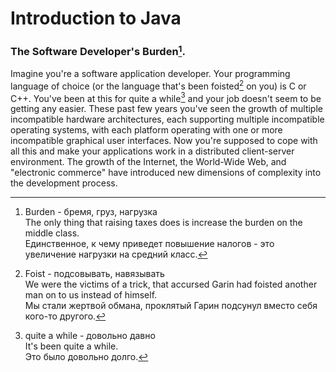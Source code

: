 # Introduction to Java
### The Software Developer's Burden[^1].
Imagine you're a software application developer. Your programming language of choice (or the language that's been foisted[^2] on you) is C or C++. You've been at this for quite a while[^3] and your job doesn't seem to be getting any easier. These past few years you've seen the growth of multiple incompatible hardware architectures, each supporting multiple incompatible operating systems, with each platform operating with one or more incompatible graphical user interfaces. Now you're supposed to cope with all this and make your applications work in a distributed client-server environment. The growth of the Internet, the World-Wide Web, and "electronic commerce" have introduced new dimensions of complexity into the development process.

[^1]: Burden - бремя, груз, нагрузка  
  The only thing that raising taxes does is increase the burden on the middle class.  
  Единственное, к чему приведет повышение налогов - это увеличение нагрузки на средний класс.

[^2]: Foist - подсовывать, навязывать  
 We were the victims of a trick, that accursed Garin had foisted another man on to us instead of himself.  
 Мы стали жертвой обмана, проклятый Гарин подсунул вместо себя кого-то другого.

[^3]: quite a while - довольно давно  
It's been quite a while.  
Это было довольно долго.

